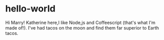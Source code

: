 # hello-world
Hi Marry!
Katherine here,I like Node,js and Coffeescript (that's what I'm made of!).
I've had tacos on the moon and find them far superior to Earth tacos.
